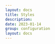 ```yaml
---
layout: docs
title: Styles
description: 
date: 2023-01-14
group: configuration
layout: docs
---
```


<!-- TODO: expand -->